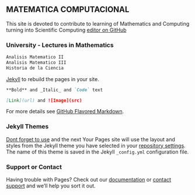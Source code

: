## MATEMATICA COMPUTACIONAL

This site is devoted to contribute to learning of Mathematics and Computing
turning into Scientific Computing
[editor on GitHub](https://github.com/mzambrano77/Main/edit/master/index.md)
### University - Lectures in Mathematics
```markdown
Analisis Matematico II
Analisis Matematico III
Historia de la Ciencia
```
[Jekyll](https://jekyllrb.com/) to rebuild the pages in your site.

```markdown
**Bold** and _Italic_ and `Code` text

[Link](url) and ![Image](src)
```

For more details see [GitHub Flavored Markdown](https://guides.github.com/features/mastering-markdown/).

### Jekyll Themes
[Dont forget to use](https://gcc.gnu.org/wiki/GFortranBinaries#Windows) and the next
Your Pages site will use the layout and styles from the Jekyll theme you have selected in your [repository settings](https://github.com/mzambrano77/Main/settings). The name of this theme is saved in the Jekyll `_config.yml` configuration file.

### Support or Contact

Having trouble with Pages? Check out our [documentation](https://help.github.com/categories/github-pages-basics/) or [contact support](https://github.com/contact) and we’ll help you sort it out.
